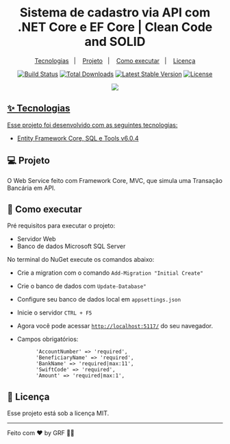 ﻿<h1 align="center">Sistema de cadastro via API com .NET Core e EF Core | Clean Code and SOLID</h1>

<p align="center">
  <a href="#-tecnologias">Tecnologias</a>&nbsp;&nbsp;&nbsp;|&nbsp;&nbsp;&nbsp;
  <a href="#-projeto">Projeto</a>&nbsp;&nbsp;&nbsp;|&nbsp;&nbsp;&nbsp;
  <a href="#-como-executar">Como executar</a>&nbsp;&nbsp;&nbsp;|&nbsp;&nbsp;&nbsp;
  <a href="#-licença">Licença</a>
</p>

<p align="center">
<a href="https://travis-ci.org/laravel/framework"><img src="https://travis-ci.org/laravel/framework.svg" alt="Build Status"></a>
<a href="https://packagist.org/packages/laravel/framework"><img src="https://img.shields.io/packagist/dt/laravel/framework" alt="Total Downloads"></a>
<a href="https://packagist.org/packages/laravel/framework"><img src="https://img.shields.io/packagist/v/laravel/framework" alt="Latest Stable Version"></a>
<a href="https://packagist.org/packages/laravel/framework"><img src="https://img.shields.io/packagist/l/laravel/framework" alt="License"></a>
</p>

<p align="center">
    <a href="https://laravel.com" target="_blank"><img src="https://user-images.githubusercontent.com/48185499/150372342-47c64427-71a3-4c97-8681-03ba9dd1206d.gif" </a></p>

## ✨ Tecnologias

Esse projeto foi desenvolvido com as seguintes tecnologias:

- [Entity Framework Core, SQL e Tools v6.0.4](https://docs.microsoft.com/pt-br/ef/core/)

## 💻 Projeto

O Web Service feito com Framework Core, MVC, que simula uma Transação Bancária em API.


## 🚀 Como executar

Pré requisitos para executar o projeto:

- Servidor Web
- Banco de dados Microsoft SQL Server

No terminal do NuGet execute os comandos abaixo:
- Crie a migration com o comando `Add-Migration "Initial Create"`
- Crie o banco de dados com `Update-Database"`

- Configure seu banco de dados local em `appsettings.json`
- Inicie o servidor `CTRL + F5`
- Agora você pode acessar [`http://localhost:5117/`](http://localhost:5117/) do seu navegador.
- Campos obrigatórios:
    
            'AccountNumber' => 'required',
            'BeneficiaryName' => 'required',
            'BankName' => 'required|max:11',
            'SwiftCode' => 'required',
            'Amount' => 'required|max:1',
    
## 📄 Licença

Esse projeto está sob a licença MIT.

---

Feito com ♥ by GRF 👋🏻
